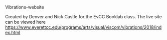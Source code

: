 Vibrations-website

Created by Denver and Nick Castle for the EvCC Booklab class. The live site can be viewed here https://www.everettcc.edu/programs/arts/visual/viscom/vibrations/2018/index.html
